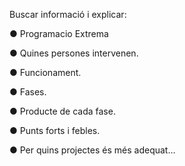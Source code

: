 Buscar informació i explicar:

● Programacio Extrema




● Quines persones intervenen.

● Funcionament.

● Fases.

● Producte de cada fase.

● Punts forts i febles.

● Per quins projectes és més
adequat…


